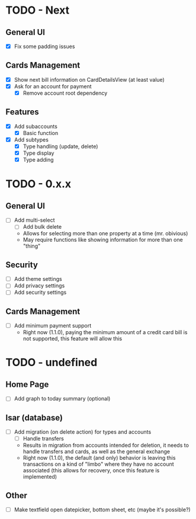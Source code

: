 # TODO - Next

## General UI
- [x] Fix some padding issues

## Cards Management
- [x] Show next bill information on CardDetailsView (at least value)
- [x] Ask for an account for payment
  - [x] Remove account root dependency

## Features
- [x] Add subaccounts
  - [x] Basic function
- [x] Add subtypes
  - [x] Type handling (update, delete)
  - [x] Type display
  - [x] Type adding

# TODO - 0.x.x

## General UI
- [ ] Add multi-select
    - [ ] Add bulk delete
    - Allows for selecting more than one property at a time (mr. obivious)
    - May require functions like showing information for more than one "thing"

## Security
- [ ] Add theme settings
- [ ] Add privacy settings
- [ ] Add security settings

## Cards Management
- [ ] Add minimum payment support
    - Right now (1.1.0), paying the minimum amount of a credit card bill is not supported, this feature will allow this

# TODO - undefined

## Home Page
- [ ] Add graph to today summary (optional)

## Isar (database)
- [ ] Add migration (on delete action) for types and accounts
    - [ ] Handle transfers
    - Results in migration from accounts intended for deletion, it needs to handle transfers and cards, as well as the general exchange
    - Right now (1.1.0), the default (and only) behavior is leaving this transactions on a kind of "limbo" where they have no account associated
    (this allows for recovery, once this feature is implemented)

## Other
- [ ] Make textfield open datepicker, bottom sheet, etc (maybe it's possible?)
